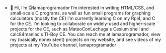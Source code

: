 - 👋 Hi, I’m @Iamaprogramador
I’m interested in writing HTML/CSS, and small-scale C programs, as well as fun small programs for graphing calculators (mostly the CE)
I’m currently learning C on my Rpi4, and C for the CE.
I’m looking to collaborate on widely-used and higher-scale projects for the CE, such as MateoConLechuga's Cesium shell and calc84maniac's TI-Boy CE.
You can reach me at iamaprogramador, view my (basically nonexistent) projects on my website, and see videos of my projects at my YouTube channel, Iamaprogramador

